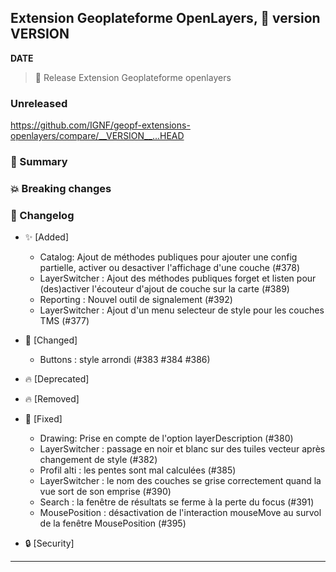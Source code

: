 ## Extension Geoplateforme OpenLayers, 🔖 version __VERSION__

__DATE__
> 🚀 Release Extension Geoplateforme openlayers

### Unreleased

<https://github.com/IGNF/geopf-extensions-openlayers/compare/__VERSION__...HEAD>

### 🎉 Summary

### 💥 Breaking changes

### 📖 Changelog

* ✨ [Added]

  - Catalog: Ajout de méthodes publiques pour ajouter une config partielle, activer ou desactiver l'affichage d'une couche (#378)
  - LayerSwitcher : Ajout des méthodes publiques forget et listen pour (des)activer l'écouteur d'ajout de couche sur la carte (#389)
  - Reporting : Nouvel outil de signalement (#392)
  - LayerSwitcher : Ajout d'un menu selecteur de style pour les couches TMS (#377)


* 🔨 [Changed]

  - Buttons : style arrondi (#383 #384 #386)

* 🔥 [Deprecated]

* 🔥 [Removed]

* 🐛 [Fixed]

  - Drawing: Prise en compte de l'option layerDescription (#380)
  - LayerSwitcher : passage en noir et blanc sur des tuiles vecteur après changement de style (#382)
  - Profil alti : les pentes sont mal calculées (#385)
  - LayerSwitcher : le nom des couches se grise correctement quand la vue sort de son emprise (#390)
  - Search : la fenêtre de résultats se ferme à la perte du focus (#391)
  - MousePosition : désactivation de l'interaction mouseMove au survol de la fenêtre MousePosition (#395)

* 🔒 [Security]


---
